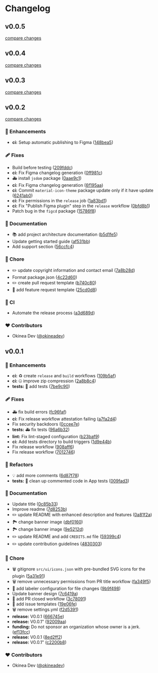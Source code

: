 # Changelog


## v0.0.5

[compare changes](https://github.com/okineadev/material-icons-figma-plugin/compare/v0.0.4...v0.0.5)

## v0.0.4

[compare changes](https://github.com/okineadev/material-icons-figma-plugin/compare/v0.0.3...v0.0.4)

## v0.0.3

[compare changes](https://github.com/okineadev/material-icons-figma-plugin/compare/v0.0.2...v0.0.3)

## v0.0.2

[compare changes](https://github.com/okineadev/material-icons-figma-plugin/compare/v0.0.1...v0.0.2)

### 🚀 Enhancements

- **ci:** Setup automatic publishing to Figma ([148bea5](https://github.com/okineadev/material-icons-figma-plugin/commit/148bea5))

### 🩹 Fixes

- Build before testing ([209fddc](https://github.com/okineadev/material-icons-figma-plugin/commit/209fddc))
- **ci:** Fix Figma changelog generation ([0ff981c](https://github.com/okineadev/material-icons-figma-plugin/commit/0ff981c))
- 🚑 install `jsdom` package ([0aae9c1](https://github.com/okineadev/material-icons-figma-plugin/commit/0aae9c1))
- **ci:** Fix Figma changelog generation ([6f195aa](https://github.com/okineadev/material-icons-figma-plugin/commit/6f195aa))
- **ci:** Commit `material-icon-theme` package update only if it have update ([6241ab0](https://github.com/okineadev/material-icons-figma-plugin/commit/6241ab0))
- **ci:** Fix permissions in the `release` job ([1a83bd1](https://github.com/okineadev/material-icons-figma-plugin/commit/1a83bd1))
- **ci:** Fix "Publish Figma plugin" step in the `release` workflow ([0bfd8b1](https://github.com/okineadev/material-icons-figma-plugin/commit/0bfd8b1))
- Patch bug in the `figcd` package ([15786f8](https://github.com/okineadev/material-icons-figma-plugin/commit/15786f8))

### 📖 Documentation

- 📚 add project architecture documentation ([b5d1fe5](https://github.com/okineadev/material-icons-figma-plugin/commit/b5d1fe5))
- Update getting started guide ([af531bb](https://github.com/okineadev/material-icons-figma-plugin/commit/af531bb))
- Add support section ([56ccfc4](https://github.com/okineadev/material-icons-figma-plugin/commit/56ccfc4))

### 🏡 Chore

- ✏️ update copyright information and contact email ([7a8b28d](https://github.com/okineadev/material-icons-figma-plugin/commit/7a8b28d))
- Format package.json ([4c22d60](https://github.com/okineadev/material-icons-figma-plugin/commit/4c22d60))
- ✏️ create pull request template ([b740c80](https://github.com/okineadev/material-icons-figma-plugin/commit/b740c80))
- 📝 add feature request template ([25cd0d8](https://github.com/okineadev/material-icons-figma-plugin/commit/25cd0d8))

### 🤖 CI

- Automate the release process ([a3d689d](https://github.com/okineadev/material-icons-figma-plugin/commit/a3d689d))

### ❤️ Contributors

- Okinea Dev ([@okineadev](https://github.com/okineadev))

## v0.0.1


### 🚀 Enhancements

- **ci:** ♻️ create `release` and `build` workflows ([109b5af](https://github.com/okineadev/material-icons-figma-plugin/commit/109b5af))
- **ci:** 🤐 improve zip compression ([2a8b8c4](https://github.com/okineadev/material-icons-figma-plugin/commit/2a8b8c4))
- **tests:** 🧪 add tests ([7be9c90](https://github.com/okineadev/material-icons-figma-plugin/commit/7be9c90))

### 🩹 Fixes

- 🚑 fix build errors ([fc96faf](https://github.com/okineadev/material-icons-figma-plugin/commit/fc96faf))
- **ci:** Fix release workflow attestation failing ([a7fa2d4](https://github.com/okineadev/material-icons-figma-plugin/commit/a7fa2d4))
- Fix security backdoors ([0ccee7e](https://github.com/okineadev/material-icons-figma-plugin/commit/0ccee7e))
- **tests:** 🚑 fix tests ([96a6b32](https://github.com/okineadev/material-icons-figma-plugin/commit/96a6b32))
- **lint:** Fix lint-staged configuration ([b23baf9](https://github.com/okineadev/material-icons-figma-plugin/commit/b23baf9))
- **ci:** Add tests directory to build triggers ([1d9e44b](https://github.com/okineadev/material-icons-figma-plugin/commit/1d9e44b))
- Fix release workflow ([908aff6](https://github.com/okineadev/material-icons-figma-plugin/commit/908aff6))
- Fix release workflow ([7012746](https://github.com/okineadev/material-icons-figma-plugin/commit/7012746))

### 💅 Refactors

- 💡  add more comments ([6d87f78](https://github.com/okineadev/material-icons-figma-plugin/commit/6d87f78))
- **tests:** 🧹 clean up commented code in App tests ([009fad3](https://github.com/okineadev/material-icons-figma-plugin/commit/009fad3))

### 📖 Documentation

- Update title ([0c85b33](https://github.com/okineadev/material-icons-figma-plugin/commit/0c85b33))
- Improve readme ([7d8253b](https://github.com/okineadev/material-icons-figma-plugin/commit/7d8253b))
- ✏️ update README with enhanced description and features ([0a81f2a](https://github.com/okineadev/material-icons-figma-plugin/commit/0a81f2a))
- 🏞️ change banner image ([dbf0160](https://github.com/okineadev/material-icons-figma-plugin/commit/dbf0160))
- 🏞️ change banner image ([9e5212d](https://github.com/okineadev/material-icons-figma-plugin/commit/9e5212d))
- ✏️ update README and add `CREDITS.md` file ([59399c4](https://github.com/okineadev/material-icons-figma-plugin/commit/59399c4))
- ✏️ update contribution guidelines ([4830303](https://github.com/okineadev/material-icons-figma-plugin/commit/4830303))

### 🏡 Chore

- 🗑️ gitignore `src/ui/icons.json` with pre-bundled SVG icons for the plugin ([5a31e91](https://github.com/okineadev/material-icons-figma-plugin/commit/5a31e91))
- 🗑️ remove unnecessary permissions from PR title workflow ([fa349f5](https://github.com/okineadev/material-icons-figma-plugin/commit/fa349f5))
- 🔖  add labeler configuration for file changes ([9b9f498](https://github.com/okineadev/material-icons-figma-plugin/commit/9b9f498))
- Update banner design ([7c6419a](https://github.com/okineadev/material-icons-figma-plugin/commit/7c6419a))
- 🎉 add PR closed workflow ([3c78091](https://github.com/okineadev/material-icons-figma-plugin/commit/3c78091))
- 📝 add issue templates ([19e06fe](https://github.com/okineadev/material-icons-figma-plugin/commit/19e06fe))
- 🗑️ remove settings.yml ([f2d5391](https://github.com/okineadev/material-icons-figma-plugin/commit/f2d5391))
- **release:** V0.0.1 ([666745e](https://github.com/okineadev/material-icons-figma-plugin/commit/666745e))
- **release:** V0.0.1" ([92009aa](https://github.com/okineadev/material-icons-figma-plugin/commit/92009aa))
- **funding:** Do not sponsor an organization whose owner is a jerk. ([ef13fcc](https://github.com/okineadev/material-icons-figma-plugin/commit/ef13fcc))
- **release:** V0.0.1 ([8ed2ff2](https://github.com/okineadev/material-icons-figma-plugin/commit/8ed2ff2))
- **release:** V0.0.1" ([c2200b8](https://github.com/okineadev/material-icons-figma-plugin/commit/c2200b8))

### ❤️ Contributors

- Okinea Dev ([@okineadev](http://github.com/okineadev))

